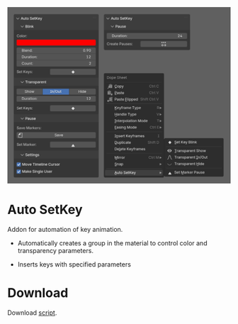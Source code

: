 ![screenshot](.meta/screenshot.png)

# Auto SetKey
Addon for automation of key animation.

- Automatically creates a group in the material
to control color and transparency parameters.

- Inserts keys with specified parameters

# Download
Download [script](...).
